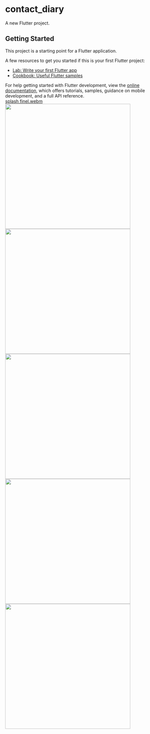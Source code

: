 # contact_diary

A new Flutter project.

## Getting Started

This project is a starting point for a Flutter application.

A few resources to get you started if this is your first Flutter project:

- [Lab: Write your first Flutter app](https://docs.flutter.dev/get-started/codelab)
- [Cookbook: Useful Flutter samples](https://docs.flutter.dev/cookbook)

For help getting started with Flutter development, view the
[online documentation](https://docs.flutter.dev/), which offers tutorials,
samples, guidance on mobile development, and a full API reference.
<br>
[splash finel.webm](https://github.com/Vedpatel28/contact_diary/assets/130833918/793649c0-61ad-4501-b1b2-3109cd16347f)
<img src = "https://github.com/Vedpatel28/contact_diary/assets/130833918/7dfc93e5-737c-4d85-af17-b447cbe54560" height = "400"></img>
<img src = "https://github.com/Vedpatel28/contact_diary/assets/130833918/8d5ac286-1b00-4118-bdab-1a890f65bdbf" height = "400"></img>
<img src = "https://github.com/Vedpatel28/contact_diary/assets/130833918/2e690a59-1519-4eb0-ae40-1f862089ca6c" height = "400"></img>
<img src = "https://github.com/Vedpatel28/contact_diary/assets/130833918/e3afac02-0c29-4351-83af-2d2e761febb2" height = "400"></img>
<br>
<img src = "" height = "400"></img>
